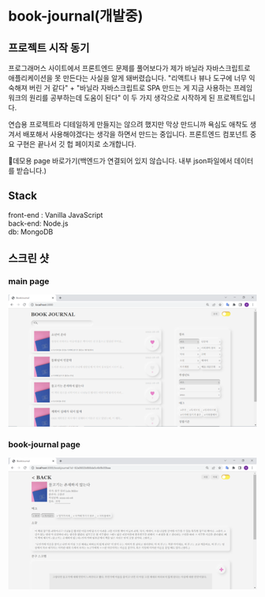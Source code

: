 # book-journal(개발중)

## 프로젝트 시작 동기

프로그래머스 사이트에서 프론트엔드 문제를 풀어보다가 제가 바닐라 자바스크립트로 애플리케이션을 못 만든다는 사실을 알게 돼버렸습니다. "리액트나 뷰나 도구에 너무 익숙해져 버린 거 같다" + "바닐라 자바스크립트로 SPA 만드는 게 지금 사용하는 프레임워크의 원리를 공부하는데 도움이 된다" 
이 두 가지 생각으로 시작하게 된 프로젝트입니다. 

연습용 프로젝트라 디테일하게 만들지는 않으려 했지만 막상 만드니까 욕심도 애착도 생겨서 배포해서 사용해야겠다는 생각을 하면서 만드는 중입니다. 프론트엔드 컴포넌트 중요 구현은 끝나서 깃 헙 페이지로 소개합니다.

🚀데모용 page 바로가기(백엔드가 연결되어 있지 않습니다. 내부 json파일에서 데이터를 받습니다.)

## Stack

front-end : Vanilla JavaScript  
back-end: Node.js  
db: MongoDB

## 스크린 샷

### main page

![main-page](./readme/main-page.png)

### book-journal page

![book-journal page](./readme/book-journal.PNG)
